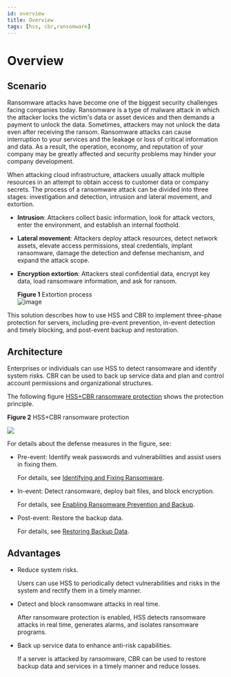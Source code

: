 ```yaml
---
id: overview
title: Overview
tags: [hss, cbr,ransomware]
---
```



# Overview

## Scenario

Ransomware attacks have become one of the biggest security challenges facing companies today. Ransomware is a type of malware attack in which the attacker locks the victim's data or asset devices and then demands a payment to unlock the data. Sometimes, attackers may not unlock the data even after receiving the ransom. Ransomware attacks can cause interruption to your services and the leakage or loss of critical information and data. As a result, the operation, economy, and reputation of your company may be greatly affected and security problems may hinder your company development.


When attacking cloud infrastructure, attackers usually attack multiple resources in an attempt to obtain access to customer data or company secrets. The process of a ransomware attack can be divided into three stages: investigation and detection, intrusion and lateral movement, and extortion.

- **Intrusion**: Attackers collect basic information, look for attack vectors, enter the environment, and establish an internal foothold.
- **Lateral movement**: Attackers deploy attack resources, detect network assets, elevate access permissions, steal credentials, implant ransomware, damage the detection and defense mechanism, and expand the attack scope.
- **Encryption extortion**: Attackers steal confidential data, encrypt key data, load ransomware information, and ask for ransom.
    
    **Figure 1** Extortion process  
    ![image](/img/docs/best-practices/security-services/host-security-service/en-us_image_0000001897127453.png)

    

This solution describes how to use HSS and CBR to implement three-phase protection for servers, including pre-event prevention, in-event detection and timely blocking, and post-event backup and restoration.

## Architecture

Enterprises or individuals can use HSS to detect ransomware and identify system risks. CBR can be used to back up service data and plan and control account permissions and organizational structures.

The following figure [HSS+CBR ransomware protection](#figure2) shows the protection principle.

<a id="figure2"></a>
**Figure 2** HSS+CBR ransomware protection

![](/img/docs/best-practices/security-services/host-security-service/en-us_image_0000001875291117.png)

For details about the defense measures in the figure, see:

- Pre-event: Identify weak passwords and vulnerabilities and assist users in fixing them.

    For details, see [Identifying and Fixing Ransomware](./defense-measures/identifying-and-fixing-ransomware.md).
    
- In-event: Detect ransomware, deploy bait files, and block encryption.
    
    For details, see [Enabling Ransomware Prevention and Backup](./defense-measures/enabling-ransomware-prevention-and-backup.md).
    
- Post-event: Restore the backup data.
    
    For details, see [Restoring Backup Data](./defense-measures/restoring-backup-data.md).
    

## Advantages

- Reduce system risks.
    
    Users can use HSS to periodically detect vulnerabilities and risks in the system and rectify them in a timely manner.
    
- Detect and block ransomware attacks in real time.
    
    After ransomware protection is enabled, HSS detects ransomware attacks in real time, generates alarms, and isolates ransomware programs.
    
- Back up service data to enhance anti-risk capabilities.
    
    If a server is attacked by ransomware, CBR can be used to restore backup data and services in a timely manner and reduce losses.
    